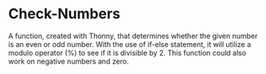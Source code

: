 # Check-Numbers
A function, created with Thonny, that determines whether the given number is an even or odd number. With the use of if-else statement, it will utilize a modulo operator (%) to see if it is divisible by 2. This function could also work on negative numbers and zero.
